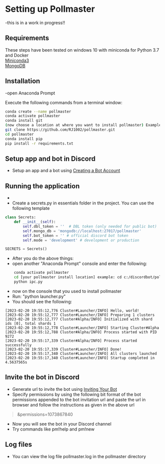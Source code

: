 # Setting up Pollmaster
-this is in a work in progress!!

## Requirements

These steps have been tested on windows 10 with miniconda for Python 3.7 and Docker  
[Miniconda3](https://docs.conda.io/en/latest/miniconda.html)  
[MongoDB](https://www.mongodb.com/try/download/community)

## Installation

-open Anaconda Prompt

Execute the following commands from a terminal window:
```sh
conda create --name pollmaster
conda activate pollmaster
conda install git
(now choose a location at where you want to install pollmaster) Example: cd c:/discordbot/
git clone https://github.com/RJ1002/pollmaster.git
cd pollmaster
conda install pip
pip install -r requirements.txt
```
##  Setup app and bot in Discord 

- Setup an app and a bot using [Creating a Bot Account](https://discordpy.readthedocs.io/en/latest/discord.html#creating-a-bot-account)

## Running the application

- 
- Create a secrets.py in essentials folder in the project. You can use the following template

```python
class Secrets:
    def __init__(self):
        self.dbl_token = ''  # DBL token (only needed for public bot)
        self.mongo_db = 'mongodb://localhost:27017/pollmaster'
        self.bot_token = '' # official discord bot token
        self.mode = 'development' # development or production

SECRETS = Secrets()
```
- After you do the above things:
- open another "Anaconda Prompt" console and enter the following:
```sh
    conda activate pollmaster
    cd [your pollmaster install location] example: cd c:/discordbot/pollmaster
    python ipc.py
```
- now on the console that you used to install pollmaster 
- Run: "python launcher.py"
- You should see the following:
```
[2023-02-20 19:55:12,776 Cluster#Launcher/INFO] Hello, world!
[2023-02-20 19:55:12,777 Cluster#Launcher/INFO] Preparing 1 clusters
[2023-02-20 19:55:12,777 Cluster#Alpha/INFO] Initialized with shard ids [0], total shards 1
[2023-02-20 19:55:12,778 Cluster#Launcher/INFO] Starting Cluster#Alpha
[2023-02-20 19:55:12,788 Cluster#Alpha/INFO] Process started with PID 9272
[2023-02-20 19:55:17,339 Cluster#Alpha/INFO] Process started successfully
[2023-02-20 19:55:17,339 Cluster#Launcher/INFO] Done!
[2023-02-20 19:55:17,340 Cluster#Launcher/INFO] All clusters launched
[2023-02-20 19:55:17,340 Cluster#Launcher/INFO] Startup completed in 4.5637565s
```
##  Invite the bot in Discord 

- Generate url to invite the bot using [Inviting Your Bot](https://discordpy.readthedocs.io/en/latest/discord.html#inviting-your-bot)
- Specify permissions by using the following bit format of the bot permissions appended to the bot invitation url and paste the url in browser and follow the instructions as given in the above url 

> &permissions=1073867840

- Now you will see the bot in your Discord channel
- Try commands like pm!help and pm!new

## Log files

- You can view the log file pollmaster.log in the pollmaster directory
